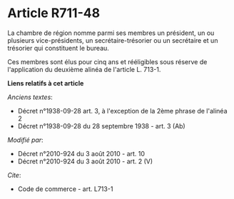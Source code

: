 # Article R711-48

La chambre de région nomme parmi ses membres un président, un ou plusieurs vice-présidents, un secrétaire-trésorier ou un
secrétaire et un trésorier qui constituent le bureau. 

Ces membres sont élus pour cinq ans et rééligibles sous réserve de l'application du deuxième alinéa de l'article L. 713-1.

**Liens relatifs à cet article**

_Anciens textes_:

  - Décret n°1938-09-28 art. 3, à l'exception de la 2ème phrase de l'alinéa 2
  - Décret n°1938-09-28 du 28 septembre 1938 - art. 3 (Ab)

_Modifié par_:

  - Décret n°2010-924 du 3 août 2010 - art. 10
  - Décret n°2010-924 du 3 août 2010 - art. 2 (V)

_Cite_:

  - Code de commerce - art. L713-1
